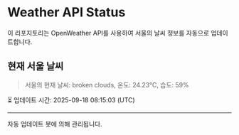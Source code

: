 
# Weather API Status

이 리포지토리는 OpenWeather API를 사용하여 서울의 날씨 정보를 자동으로 업데이트합니다.

## 현재 서울 날씨
> 서울의 현재 날씨: broken clouds, 온도: 24.23°C, 습도: 59%

⏳ 업데이트 시간: 2025-09-18 08:15:03 (UTC)

---
자동 업데이트 봇에 의해 관리됩니다.

